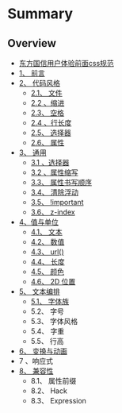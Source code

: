 # Summary

## Overview

* [东方国信用户体验前面css规范](README.md)
* [1、 前言](1-qian-yan.md)
* [2、 代码风格](2-dai-ma-feng-ge.md)
  * [2.1、 文件](2-dai-ma-feng-ge/21-wen-jian.md)
  * [2.2 、缩进](2-dai-ma-feng-ge/22-3001-suo-jin.md)
  * [2.3、 空格](2-dai-ma-feng-ge/23-kong-ge.md)
  * [2.4 、行长度](2-dai-ma-feng-ge/24-3001-xing-chang-du.md)
  * [2.5、 选择器](2-dai-ma-feng-ge/25-xuan-ze-qi.md)
  * [2.6、 属性](2-dai-ma-feng-ge/26-shu-xing.md)
* [3、 通用](3-tong-yong.md)
  * [3.1 、选择器](3-tong-yong/31-3001-xuan-ze-qi.md)
  * [3.2 、属性缩写](3-tong-yong/32-3001-shu-xing-suo-xie.md)
  * [3.3、 属性书写顺序](3-tong-yong/33-shu-xing-shu-xie-shun-xu.md)
  * [3.4、 清除浮动](3-tong-yong/34-qing-chu-fu-dong.md)
  * [3.5、 !important](3-tong-yong/35-important.md)
  * [3.6、 z-index](3-tong-yong/36-z-index.md)
* [4、值与单位](43001-zhi-yu-dan-wei.md)
  * [4.1、 文本](43001-zhi-yu-dan-wei/41-wen-ben.md)
  * [4.2、 数值](43001-zhi-yu-dan-wei/42-shu-zhi.md)
  * [4.3、 url\(\)](43001-zhi-yu-dan-wei/43-url.md)
  * [4.4、 长度](43001-zhi-yu-dan-wei/44-chang-du.md)
  * [4.5、 颜色](43001-zhi-yu-dan-wei/45-yan-se.md)
  * [4.6、 2D 位置](43001-zhi-yu-dan-wei/46-2d-wei-zhi.md)
* [5、 文本编排](5-wen-ben-bian-pai.md)
  * [5.1、 字体族](5-wen-ben-bian-pai/51-zi-ti-zu.md)
  * 5.2、 字号
  * 5.3、 字体风格
  * 5.4、 字重
  * 5.5、 行高
* [6、 变换与动画](6-bian-huan-yu-dong-hua.md)
* 7 、响应式
* [8、 兼容性](8-jian-rong-xing.md)
  * 8.1、 属性前缀
  * 8.2、 Hack
  * 8.3、 Expression

